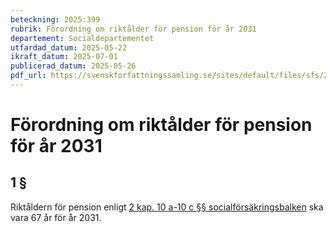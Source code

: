 ```yaml
---
beteckning: 2025:399
rubrik: Förordning om riktålder för pension för år 2031
departement: Socialdepartementet
utfardad_datum: 2025-05-22
ikraft_datum: 2025-07-01
publicerad_datum: 2025-05-26
pdf_url: https://svenskforfattningssamling.se/sites/default/files/sfs/2025-05/SFS2025-399.pdf
---
```


# Förordning om riktålder för pension för år 2031

## 1 §

Riktåldern för pension enligt [2 kap. 10 a-10 c §§ socialförsäkringsbalken](https://selex.se/eli/sfs/2010/110#kap2.10a) ska vara 67 år för år 2031.